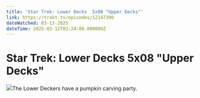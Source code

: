 ```yaml
---
title: 'Star Trek: Lower Decks  5x08 "Upper Decks"' 
link: https://trakt.tv/episodes/12147390
dateWatched: 03-11-2025
dateTime: 2025-03-12T03:24:00.000000Z
---
```

# Star Trek: Lower Decks  5x08 "Upper Decks"

![](https://walter-r2.trakt.tv/images/episodes/012/147/390/screenshots/thumb/def142f970.jpg)The Lower Deckers have a pumpkin carving party.